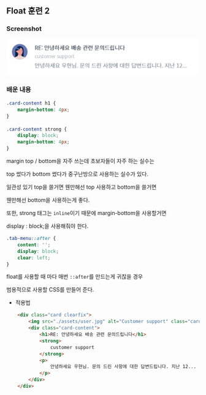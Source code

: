 ## Float 훈련 2

### Screenshot
<img src="./assets/float2.PNG" alt="float2" />

### 배운 내용
```CSS
.card-content h1 {
    margin-bottom: 4px;
}

.card-content strong {
    display: block;
    margin-bottom: 4px;
}
```
margin top / bottom을 자주 쓰는데 초보자들이 자주 하는 실수는

top 썼다가 bottom 썼다가 중구난방으로 사용하는 실수가 있다.

일관성 있기 top을 쓸거면 웬만해선 top 사용하고 bottom을 쓸거면 

웬만해선 bottom을 사용하는게 좋다.

또한, strong 태그는 `inline`이기 때문에 margin-bottom을 사용할거면

display : block;을 사용해줘야 한다.

```CSS
.tab-menu::after {
    content: '';
    display: block;
    clear: left;
}
```
float를 사용할 때 마다 매번 `::after`를 만드는게 귀찮을 경우

범용적으로 사용할 CSS를 만들어 준다.

- 적용법

```HTML
    <div class="card clearfix">
        <img src="./assets/user.jpg" alt="Customer support" class="card-user" />
        <div class="card-content">
            <h1>RE: 안녕하세요 배송 관련 문의드립니다</h1>
            <strong>
                customer support
            </strong>
            <p>
                안녕하세요 우현님. 문의 드린 사항에 대한 답변드립니다. 지난 12...
            </p>
        </div>
    </div>
```